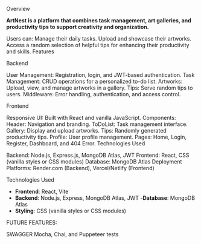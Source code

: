 Overview

**ArtNest is a platform that combines task management, art galleries, and productivity tips to support creativity and organization.** 

Users can:
Manage their daily tasks.
Upload and showcase their artworks.
Access a random selection of helpful tips for enhancing their productivity and skills.
Features

Backend

User Management: Registration, login, and JWT-based authentication.
Task Management: CRUD operations for a personalized to-do list.
Artworks: Upload, view, and manage artworks in a gallery.
Tips: Serve random tips to users.
Middleware: Error handling, authentication, and access control.


Frontend

Responsive UI: Built with React and vanilla JavaScript.
Components:
Header: Navigation and branding.
ToDoList: Task management interface.
Gallery: Display and upload artworks.
Tips: Randomly generated productivity tips.
Profile: User profile management.
Pages:
Home, Login, Register, Dashboard, and 404 Error.
Technologies Used

Backend: Node.js, Express.js, MongoDB Atlas, JWT
Frontend: React, CSS (vanilla styles or CSS modules)
Database: MongoDB Atlas
Deployment Platforms: Render.com (Backend), Vercel/Netlify (Frontend)

Technologies Used

- **Frontend**: React, Vite
- **Backend**: Node.js, Express, MongoDB Atlas, JWT
-**Database**: MongoDB Atlas
- **Styling**: CSS (vanilla styles or CSS modules)


FUTURE FEATURES:

SWAGGER
Mocha, Chai, and Puppeteer tests



